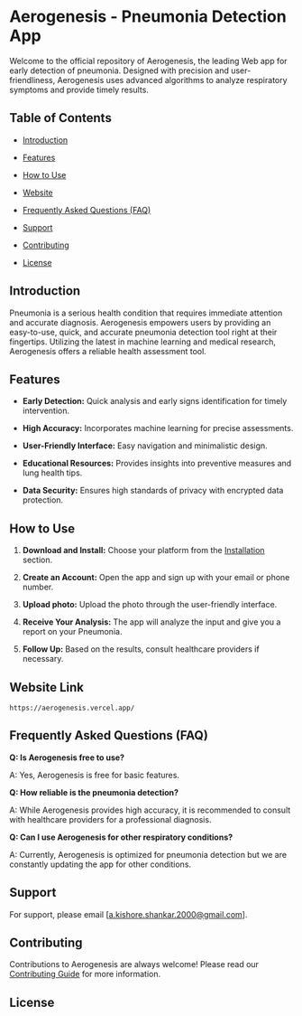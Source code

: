 
# Aerogenesis - Pneumonia Detection App

  

Welcome to the official repository of Aerogenesis, the leading Web app for early detection of pneumonia. Designed with precision and user-friendliness, Aerogenesis uses advanced algorithms to analyze respiratory symptoms and provide timely results.

  

## Table of Contents

  

- [Introduction](#introduction)

- [Features](#features)


- [How to Use](#how-to-use)

- [Website](#Website-Link)

- [Frequently Asked Questions (FAQ)](#frequently-asked-questions-faq)

- [Support](#support)

- [Contributing](#contributing)

- [License](#license)

  

## Introduction

  

Pneumonia is a serious health condition that requires immediate attention and accurate diagnosis. Aerogenesis empowers users by providing an easy-to-use, quick, and accurate pneumonia detection tool right at their fingertips. Utilizing the latest in machine learning and medical research, Aerogenesis offers a reliable health assessment tool.

  

## Features

  

-  **Early Detection:** Quick analysis and early signs identification for timely intervention.

-  **High Accuracy:** Incorporates machine learning for precise assessments.

-  **User-Friendly Interface:** Easy navigation and minimalistic design.

-  **Educational Resources:** Provides insights into preventive measures and lung health tips.

-  **Data Security:** Ensures high standards of privacy with encrypted data protection.

  



  

## How to Use

  

1.  **Download and Install:** Choose your platform from the [Installation](#installation) section.

2.  **Create an Account:** Open the app and sign up with your email or phone number.

3.  **Upload photo:** Upload the photo through the user-friendly interface.

4.  **Receive Your Analysis:** The app will analyze the input and give you a report on your Pneumonia.

5.  **Follow Up:** Based on the results, consult healthcare providers if necessary.

## Website Link
    https://aerogenesis.vercel.app/



## Frequently Asked Questions (FAQ)

  

**Q: Is Aerogenesis free to use?**

  

A: Yes, Aerogenesis is free for basic features.

  

**Q: How reliable is the pneumonia detection?**

  

A: While Aerogenesis provides high accuracy, it is recommended to consult with healthcare providers for a professional diagnosis.

  

**Q: Can I use Aerogenesis for other respiratory conditions?**

  

A: Currently, Aerogenesis is optimized for pneumonia detection but we are constantly updating the app for other conditions.

  

## Support

  

For support, please email [a.kishore.shankar.2000@gmail.com].

  

## Contributing

  

Contributions to Aerogenesis are always welcome! Please read our [Contributing Guide](CONTRIBUTING.md) for more information.

  

## License